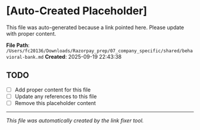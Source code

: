 # [Auto-Created Placeholder]

This file was auto-generated because a link pointed here.
Please update with proper content.

**File Path**: `/Users/fc20136/Downloads/Razorpay_prep/07_company_specific/shared/behavioral-bank.md`
**Created**: 2025-09-19 22:43:38

## TODO
- [ ] Add proper content for this file
- [ ] Update any references to this file
- [ ] Remove this placeholder content

---
*This file was automatically created by the link fixer tool.*
